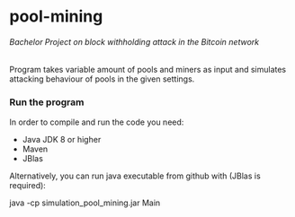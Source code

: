 # pool-mining
###### Bachelor Project on block withholding attack in the Bitcoin network

Program takes variable amount of pools and miners as input and simulates attacking behaviour of pools in the given settings.

### Run the program
In order to compile and run the code you need:
- Java JDK 8 or higher
- Maven
- JBlas

Alternatively, you can run java executable from github with (JBlas is required):

java -cp simulation_pool_mining.jar Main

